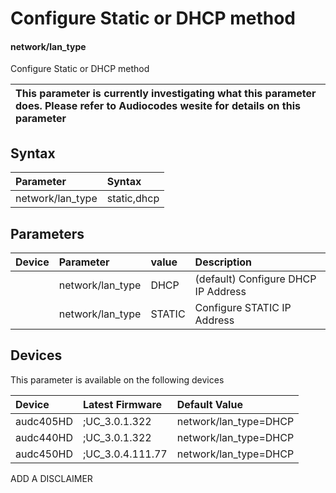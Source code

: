 ﻿---
description: Configure Static or DHCP method
search:
    keywords: ['network','lan_type']
---

# Configure Static or DHCP method

#### network/lan_type

Configure Static or DHCP method


| This parameter is currently investigating what this parameter does. Please refer to Audiocodes wesite for details on this parameter | 
| :--- |

## Syntax
| Parameter | Syntax |
| :--- | :--- |
|network/lan_type | static,dhcp|

## Parameters
|Device|Parameter|value|Description|
|:---|:---|:---|:---|
|  | network/lan_type | DHCP | (default) Configure DHCP IP Address |
|  | network/lan_type | STATIC |  Configure STATIC IP Address |

## Devices
This parameter is available on the following devices

| Device | Latest Firmware | Default Value |
|:---|:---|:---|
| audc405HD | ;UC_3.0.1.322 | network/lan_type=DHCP 
| audc440HD | ;UC_3.0.1.322 | network/lan_type=DHCP 
| audc450HD | ;UC_3.0.4.111.77 | network/lan_type=DHCP 

ADD A DISCLAIMER
